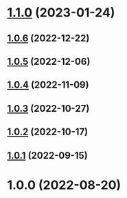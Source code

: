 # [1.1.0](https://github.com/CodeDredd/pinia-orm/compare/@pinia-orm/normalizr@1.0.6...@pinia-orm/normalizr@1.1.0) (2023-01-24)

## [1.0.6](https://github.com/CodeDredd/pinia-orm/compare/@pinia-orm/normalizr@1.0.5...@pinia-orm/normalizr@1.0.6) (2022-12-22)

## [1.0.5](https://github.com/CodeDredd/pinia-orm/compare/@pinia-orm/normalizr@1.0.4...@pinia-orm/normalizr@1.0.5) (2022-12-06)

## [1.0.4](https://github.com/CodeDredd/pinia-orm/compare/@pinia-orm/normalizr@1.0.3...@pinia-orm/normalizr@1.0.4) (2022-11-09)

## [1.0.3](https://github.com/CodeDredd/pinia-orm/compare/@pinia-orm/normalizr@1.0.2...@pinia-orm/normalizr@1.0.3) (2022-10-27)

## [1.0.2](https://github.com/CodeDredd/pinia-orm/compare/@pinia-orm/normalizr@1.0.1...@pinia-orm/normalizr@1.0.2) (2022-10-17)

## [1.0.1](https://github.com/CodeDredd/pinia-orm/compare/@pinia-orm/normalizr@1.0.0...@pinia-orm/normalizr@1.0.1) (2022-09-15)

# 1.0.0 (2022-08-20)

